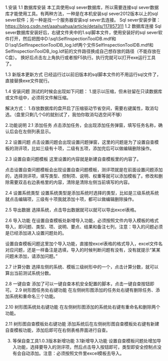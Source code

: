 1.安装
1.1 数据库安装
本工具使用sql sever数据库，所以需要连接sql sever数据库才能使用工具。有两种方法，一种是在本机安装sql sever2012版本以上的sql sever软件；另一种是找一个服务器安装sql sever去连接。
Sql sever安装步骤：
https://blog.csdn.net/aaahuahua/article/details/117857311
1.2 数据库连接
Sql sever数据库安装好后，右键文件夹中的1.sql脚本文件，使用安装好的sql sever软件打开，然后把图中D:\sql\SelfInspectionToolDB.mdf和D:\sql\SelfInspectionToolDB_log.ldf两个文件SelfInspectionToolDB.mdf和SelfInspectionToolDB_log.ldf前的文件路径换成自己想存放的路径（不能存放在C盘）。
换好后点击左上角执行或者按F5执行。执行完就可以打开exe运行工具了。
 
1.3 新版本更新方式
已经运行过以前旧版本的sql脚本文件的不用运行sql文件了，直接替换exe文件就行。

1.4 安装问题
测试的时候会出现如下问题：
1.提示以压缩，但未驻留在只读数据库或文件组中，必须将文件解压缩。
 
解决方式：
1.存放数据库的盘开启了压缩驱动节省空间，需要右键属性，取消勾选。（盘里只剩几个G的就别试了，我怕你取消勾选空间不够）
 

2.功能说明
2.1 添加任务
点击添加任务，会出现添加任务弹窗，填写任务名称，确认后会在左侧列表显示。
 
2.2 设置问题
点击设置问题会出现设置问题弹窗，这里的问题是为了设置自查模板的测评项，比如三级有十项，二级有五项，添加完后可以做编辑删除操作。
 
 
2.3 设置自查问题模板
这里设置的内容就是新建自查模板里的内容了。
 
点击设置自查问题模板会出现设置自查问题模板，测评项就是在前面设置问题添加的，选择测评项，填写类型、控制项、说明、权重等就可以添加模板了。修改和删除需要双击右边表格里的内容，清除是清除左侧当前填写的内容。
 
2.4 设置系统类型
设置系统类型是添加系统时选择的类型，比如是三级系统系统就点击编辑项，三级有十项我就添加十项，都可以做编辑删除操作。
 
 
 
2.5 导出数据
选择系统，点击导出数据就可以就可以导出excel表格。
 
2.6 导入功能
在设置自查模板处新增导入功能，必须按照文件内导入模板的格式导入，即问题、类型、项、说明、要点、结果和备注七列，注意：导入的问题必须是已经添加进入设置问题处的。

设置自查模板问题这里加个导入功能，直接按excel表格的格式导入，excel文件名对应问题，还是一样备注是选填，导入的时候判断问题有没有，没有就提示“某某问题未添加，请添加问题。”
 
 
2.7 计算分数
选择左侧的系统、模板三级树形中的一个，点击计算分数，就可以算出当前测试系统分数。
 
2.8 一键自查
添加了可以一键自查本机安全配置的脚本，点击一键自查按钮即可。
2.9 树形图任务处右键功能
在左侧树形图添加的任务处右键有删除任务、添加系统和重命名三个功能。
 
2.10 树形图系统处右键功能
在左侧树形图添加的系统处右键有重命名和删除两个功能。
 
2.11 树形图自查模板处右键功能
添加系统后在左侧树形图自查模板处右键有新建自查模板功能，添加后即可在右侧表格界面进行自查。
 
 

3.	等保自查工具1.0.3版本新增功能
3.1新增导入功能
设置自查模板问题处增加导入功能，选择要导入的测评项，然后点击导入按钮即可，类型即安全控制点没有会自动添加。注意：必须按照文件里excel模板去导入。
 
 


